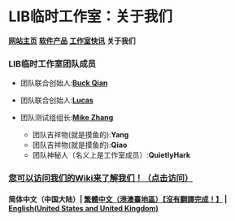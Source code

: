 # LIB临时工作室：关于我们

**[网站主页](index)** **[软件产品](Software)** **[工作室快讯](News)** **关于我们**

### LIB临时工作室团队成员

- 团队联合创始人:**[Buck Qian](introduction/member/Buck_Qian)**
- 团队联合创始人:**[Lucas](introduction/member/Lucas)**
- 团队测试组组长:**[Mike Zhang](introduction/member/Mike_Zhang)**

  - 团队吉祥物(就是摸鱼的):**Yang**
  - 团队吉祥物(就是摸鱼的):**Qiao**
  - 团队神秘人（名义上是工作室成员）:**QuietlyHark**

### [您可以访问我们的Wiki来了解我们！（点击访问）](/introduction/studio-wiki/wiki-index)

#### 简体中文（中国大陆）| [繁體中文（港澳臺地區）【沒有翻譯完成！】](tc/About_us) | **[English(United States and United Kingdom)](en/About_us)**
